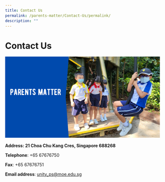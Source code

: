 ```yaml
---
title: Contact Us
permalink: /parents-matter/Contact-Us/permalink/
description: ""
---
```


Contact Us
==========
![](/images/Parents%20Matter.png)

**Address: 21 Choa Chu Kang Cres, Singapore 688268**

**Telephone**: +65 67676750

**Fax**: +65 67676751

**Email address**: [unity\_ps@moe.edu.sg](mailto:unity_ps@moe.edu.sg)